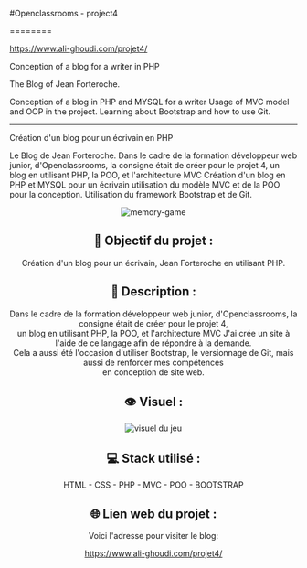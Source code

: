 #Openclassrooms - project4

========

<a href="https://www.ali-ghoudi.com/projet4/" target="_blank">https://www.ali-ghoudi.com/projet4/</a>

Conception of a blog for a writer in PHP

The Blog of Jean Forteroche.

Conception of a blog in PHP and MYSQL for a writer
Usage of MVC model and OOP in the project.
Learning about Bootstrap and how to use Git.

_____________

Création d'un blog pour un écrivain en PHP

Le Blog de Jean Forteroche.
Dans le cadre de la formation développeur web junior, d'Openclassrooms, la consigne était de créer pour le projet 4, un blog en utilisant PHP, la POO, et l'architecture MVC
Création d'un blog en PHP et MYSQL pour un écrivain
utilisation du modèle MVC et de la POO pour la conception.
Utilisation du framework Bootstrap et de Git.




<div align=center><img src="https://user-images.githubusercontent.com/27373255/131214356-41e043b7-90d7-4e77-a6a4-314e67b1d2d2.png" alt="memory-game"/></div>
<h2 align=center>🎯 Objectif du projet :</h2>
<p align=center>Création d'un blog pour un écrivain, Jean Forteroche en utilisant PHP.</p>

<h2 align=center>📝 Description :</h2>

<p align=center>Dans le cadre de la formation développeur web junior, d'Openclassrooms, la consigne était de créer pour le projet 4,</br>
un blog en utilisant PHP, la POO, et l'architecture MVC
J'ai crée un site à l'aide de ce langage afin de répondre à la demande.</br>
Cela a aussi été l'occasion d'utiliser Bootstrap, le versionnage de Git, mais aussi de renforcer mes compétences</br>
en conception de site web.</p>

<h2 align=center>👁️ Visuel :</h2>
<div align=center><img src="https://i.postimg.cc/XvK18NBm/memory.jpg" alt="visuel du jeu"</div>

<h2 align=center>💻 Stack utilisé :</h2>

<p align=center>HTML - CSS - PHP - MVC - POO - BOOTSTRAP</p>

<h2 align=center>🌐 Lien web du projet :</h2>

<p align=center>Voici l'adresse pour visiter le blog:

  <a title="https://www.ali-ghoudi.com/projet4/" role="link" target="_blank" class="text-bold" rel="noopener noreferrer" href="https://www.ali-ghoudi.com/projet4/">https://www.ali-ghoudi.com/projet4/</a></p>


